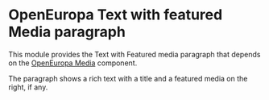OpenEuropa Text with featured Media paragraph
=============================================

This module provides the Text with Featured media paragraph that depends on the
[OpenEuropa Media](https://github.com/openeuropa/oe_media) component.

The paragraph shows a rich text with a title and a featured media on the right, if any.
